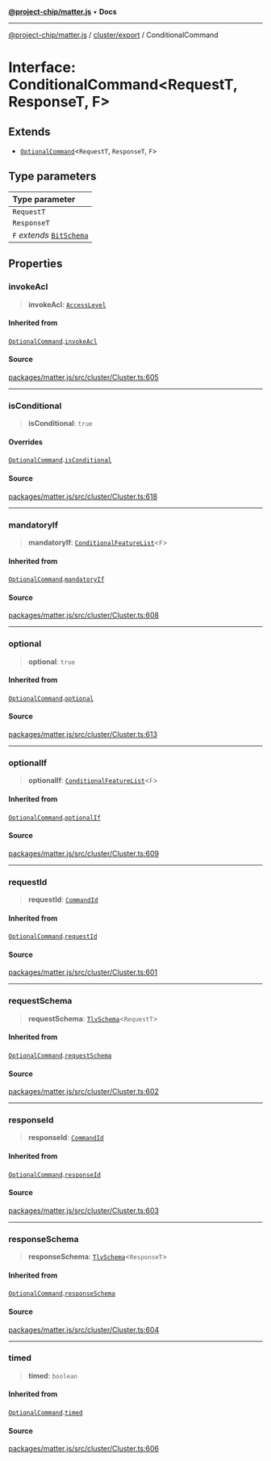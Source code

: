 [**@project-chip/matter.js**](../../../README.md) • **Docs**

***

[@project-chip/matter.js](../../../modules.md) / [cluster/export](../README.md) / ConditionalCommand

# Interface: ConditionalCommand\<RequestT, ResponseT, F\>

## Extends

- [`OptionalCommand`](OptionalCommand.md)\<`RequestT`, `ResponseT`, `F`\>

## Type parameters

| Type parameter |
| :------ |
| `RequestT` |
| `ResponseT` |
| `F` *extends* [`BitSchema`](../../../schema/export/README.md#bitschema) |

## Properties

### invokeAcl

> **invokeAcl**: [`AccessLevel`](../enumerations/AccessLevel.md)

#### Inherited from

[`OptionalCommand`](OptionalCommand.md).[`invokeAcl`](OptionalCommand.md#invokeacl)

#### Source

[packages/matter.js/src/cluster/Cluster.ts:605](https://github.com/project-chip/matter.js/blob/7a8cbb56b87d4ccf34bec5a9a95ab40a1711324f/packages/matter.js/src/cluster/Cluster.ts#L605)

***

### isConditional

> **isConditional**: `true`

#### Overrides

[`OptionalCommand`](OptionalCommand.md).[`isConditional`](OptionalCommand.md#isconditional)

#### Source

[packages/matter.js/src/cluster/Cluster.ts:618](https://github.com/project-chip/matter.js/blob/7a8cbb56b87d4ccf34bec5a9a95ab40a1711324f/packages/matter.js/src/cluster/Cluster.ts#L618)

***

### mandatoryIf

> **mandatoryIf**: [`ConditionalFeatureList`](../README.md#conditionalfeaturelistf)\<`F`\>

#### Inherited from

[`OptionalCommand`](OptionalCommand.md).[`mandatoryIf`](OptionalCommand.md#mandatoryif)

#### Source

[packages/matter.js/src/cluster/Cluster.ts:608](https://github.com/project-chip/matter.js/blob/7a8cbb56b87d4ccf34bec5a9a95ab40a1711324f/packages/matter.js/src/cluster/Cluster.ts#L608)

***

### optional

> **optional**: `true`

#### Inherited from

[`OptionalCommand`](OptionalCommand.md).[`optional`](OptionalCommand.md#optional)

#### Source

[packages/matter.js/src/cluster/Cluster.ts:613](https://github.com/project-chip/matter.js/blob/7a8cbb56b87d4ccf34bec5a9a95ab40a1711324f/packages/matter.js/src/cluster/Cluster.ts#L613)

***

### optionalIf

> **optionalIf**: [`ConditionalFeatureList`](../README.md#conditionalfeaturelistf)\<`F`\>

#### Inherited from

[`OptionalCommand`](OptionalCommand.md).[`optionalIf`](OptionalCommand.md#optionalif)

#### Source

[packages/matter.js/src/cluster/Cluster.ts:609](https://github.com/project-chip/matter.js/blob/7a8cbb56b87d4ccf34bec5a9a95ab40a1711324f/packages/matter.js/src/cluster/Cluster.ts#L609)

***

### requestId

> **requestId**: [`CommandId`](../../../datatype/export/README.md#commandid)

#### Inherited from

[`OptionalCommand`](OptionalCommand.md).[`requestId`](OptionalCommand.md#requestid)

#### Source

[packages/matter.js/src/cluster/Cluster.ts:601](https://github.com/project-chip/matter.js/blob/7a8cbb56b87d4ccf34bec5a9a95ab40a1711324f/packages/matter.js/src/cluster/Cluster.ts#L601)

***

### requestSchema

> **requestSchema**: [`TlvSchema`](../../../tlv/export/classes/TlvSchema.md)\<`RequestT`\>

#### Inherited from

[`OptionalCommand`](OptionalCommand.md).[`requestSchema`](OptionalCommand.md#requestschema)

#### Source

[packages/matter.js/src/cluster/Cluster.ts:602](https://github.com/project-chip/matter.js/blob/7a8cbb56b87d4ccf34bec5a9a95ab40a1711324f/packages/matter.js/src/cluster/Cluster.ts#L602)

***

### responseId

> **responseId**: [`CommandId`](../../../datatype/export/README.md#commandid)

#### Inherited from

[`OptionalCommand`](OptionalCommand.md).[`responseId`](OptionalCommand.md#responseid)

#### Source

[packages/matter.js/src/cluster/Cluster.ts:603](https://github.com/project-chip/matter.js/blob/7a8cbb56b87d4ccf34bec5a9a95ab40a1711324f/packages/matter.js/src/cluster/Cluster.ts#L603)

***

### responseSchema

> **responseSchema**: [`TlvSchema`](../../../tlv/export/classes/TlvSchema.md)\<`ResponseT`\>

#### Inherited from

[`OptionalCommand`](OptionalCommand.md).[`responseSchema`](OptionalCommand.md#responseschema)

#### Source

[packages/matter.js/src/cluster/Cluster.ts:604](https://github.com/project-chip/matter.js/blob/7a8cbb56b87d4ccf34bec5a9a95ab40a1711324f/packages/matter.js/src/cluster/Cluster.ts#L604)

***

### timed

> **timed**: `boolean`

#### Inherited from

[`OptionalCommand`](OptionalCommand.md).[`timed`](OptionalCommand.md#timed)

#### Source

[packages/matter.js/src/cluster/Cluster.ts:606](https://github.com/project-chip/matter.js/blob/7a8cbb56b87d4ccf34bec5a9a95ab40a1711324f/packages/matter.js/src/cluster/Cluster.ts#L606)

